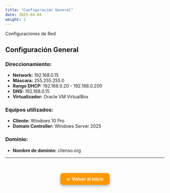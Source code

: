 ```yaml
---
title: "Configuración General"
date: 2025-04-04
weight: 1
---
```


Configuraciones de Red

<!--more-->

## Configuración General

### Direccionamiento:

- **Network:** 192.168.0.15
- **Máscara:** 255.255.255.0
- **Rango DHCP:** 192.168.0.20 - 192.168.0.200
- **DNS:** 192.168.0.15
- **Virtualizador:** Oracle VM VirtualBox

### Equipos utilizados:

- **Cliente:** Windows 10 Pro
- **Domain Controller:** Windows Server 2025

### Dominio:

- **Nombre de dominio:** clienso.org

---

<div style="text-align: center; margin-top: 3rem;">
  <a href="/" style="
    display: inline-block;
    background-color: #ff9800;
    color: white;
    padding: 10px 20px;
    border-radius: 8px;
    text-decoration: none;
    font-weight: bold;
    box-shadow: 0 4px 10px rgba(0, 0, 0, 0.3);
    transition: background-color 0.2s ease;">
    ← Volver al inicio
  </a>
</div>
